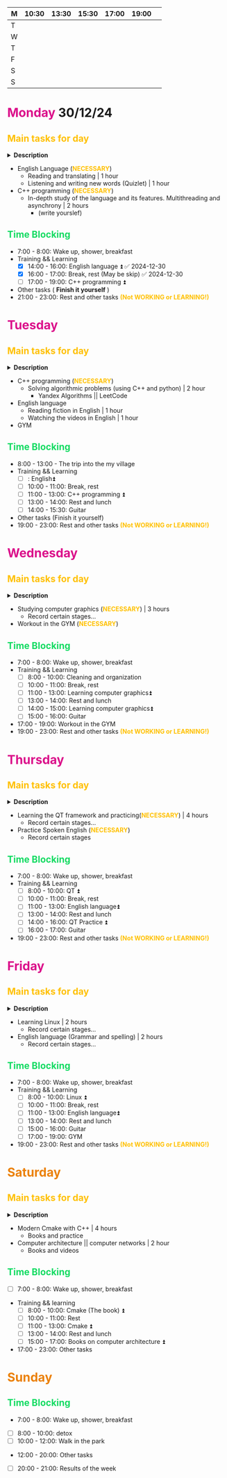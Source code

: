 
| M   | 10:30 | 13:30 | 15:30 | 17:00 | 19:00 |     |
| --- | ----- | ----- | ----- | ----- | ----- | --- |
| T   |       |       |       |       |       |     |
| W   |       |       |       |       |       |     |
| T   |       |       |       |       |       |     |
| F   |       |       |       |       |       |     |
| S   |       |       |       |       |       |     |
| S   |       |       |       |       |       |     |

# <span style="color:rgb(219, 15, 138)"><b>Monday</b></span> 30/12/24
## <span style="color:rgb(255, 192, 0)"><b>Main tasks for day</b></span>

<details>
<summary> <b>Description</b> </summary> 
<b>
The mandatory part includes completing some tasks <br>
You must complete the main tasks <br>
In case of force majeure, the undone work is postponed to the next day
</b>
</details>

- English Language (<font color="#ffc000"><b>NECESSARY</b></font>)
	- Reading and translating | 1 hour
	- Listening and writing new words (Quizlet) | 1 hour
- C++ programming (<font color="#ffc000"><b>NECESSARY</b></font>)
	- In-depth study of the language and its features. Multithreading and asynchrony | 2 hours
		- (write yourslef)
## <span style="color:rgb(18, 219, 98)"> <b> Time Blocking
</b></span>
- 7:00 - 8:00: Wake up, shower, breakfast
- Training && Learning 
	- [x] 14:00 - 16:00: English language ⏫ ✅ 2024-12-30
	- [x] 16:00 - 17:00: Break, rest (May be skip) ✅ 2024-12-30
	- [ ] 17:00 - 19:00: C++ programming ⏫ 
- Other tasks ( **Finish it yourself** )
- 21:00 - 23:00: Rest and other tasks <font color="#ffc000"><b>(Not WORKING or LEARNING!)</b></font>
# <span style="color:rgb(219, 15, 138)"><b>Tuesday
</b></span>
## <span style="color:rgb(255, 192, 0)"><b>Main tasks for day</b></span>

<details>
<summary> <b>Description</b> </summary> 
<b>
The mandatory part includes completing some tasks <br>
You must complete the main tasks <br>
In case of force majeure, the undone work is postponed to the next day
</b>
</details>

- C++ programming (<font color="#ffc000"><b>NECESSARY</b></font>)
	- Solving algorithmic problems (using C++ and python) | 2 hour
		- Yandex Algorithms || LeetCode
- English language
	-  Reading fiction in English | 1 hour
	-  Watching the videos in English | 1 hour
- GYM
## <span style="color:rgb(18, 219, 98)"> <b> Time Blocking
</b></span>
- 8:00 - 13:00 - The trip into the my village
- Training && Learning 
	- [ ] : English⏫
	- [ ] 10:00 - 11:00: Break, rest
	- [ ] 11:00 - 13:00: C++ programming ⏫ 
	- [ ] 13:00 - 14:00: Rest and lunch
	- [ ] 14:00 - 15:30: Guitar 
- Other tasks (Finish it yourself)
- 19:00 - 23:00: Rest and other tasks <font color="#ffc000"><b>(Not WORKING or LEARNING!)</b></font>
# <span style="color:rgb(219, 15, 138)"><b>Wednesday
</b></span>
## <span style="color:rgb(255, 192, 0)"><b>Main tasks for day</b></span>

<details>
<summary> <b>Description</b> </summary> 
<b>
The mandatory part includes completing some tasks <br>
You must complete the main tasks <br>
In case of force majeure, the undone work is postponed to the next day
</b>
</details>

- Studying computer graphics (<font color="#ffc000"><b>NECESSARY</b></font>) | 3 hours
	- Record certain stages...
- Workout in the GYM (<font color="#ffc000"><b>NECESSARY</b></font>)
## <span style="color:rgb(18, 219, 98)"> <b> Time Blocking
</b></span>
- 7:00 - 8:00: Wake up, shower, breakfast
- Training && Learning 
	- [ ] 8:00 - 10:00: Cleaning and organization
	- [ ] 10:00 - 11:00: Break, rest
	- [ ] 11:00 - 13:00: Learning computer graphics⏫ 
	- [ ] 13:00 - 14:00: Rest and lunch
	- [ ] 14:00 - 15:00: Learning computer graphics⏫
	- [ ] 15:00 - 16:00: Guitar
- 17:00 - 19:00: Workout in the GYM
- 19:00 - 23:00: Rest and other tasks <font color="#ffc000"><b>(Not WORKING or LEARNING!)</b></font>
# <span style="color:rgb(219, 15, 138)"><b>Thursday
</b></span>
## <span style="color:rgb(255, 192, 0)"><b>Main tasks for day</b></span>

<details>
<summary> <b>Description</b> </summary> 
<b>
The mandatory part includes completing some tasks <br>
You must complete the main tasks <br>
In case of force majeure, the undone work is postponed to the next day
</b>
</details>

- Learning the QT framework and practicing(<font color="#ffc000"><b>NECESSARY</b></font>) | 4 hours
	- Record certain stages...
- Practice Spoken English (<font color="#ffc000"><b>NECESSARY</b></font>)
	- Record certain stages
## <span style="color:rgb(18, 219, 98)"> <b> Time Blocking
</b></span>
- 7:00 - 8:00: Wake up, shower, breakfast
- Training && Learning 
	- [ ] 8:00 - 10:00: QT ⏫ 
	- [ ] 10:00 - 11:00: Break, rest
	- [ ] 11:00 - 13:00: English language⏫ 
	- [ ] 13:00 - 14:00: Rest and lunch
	- [ ] 14:00 - 16:00: QT Practice ⏫ 
	- [ ] 16:00 - 17:00: Guitar
- 19:00 - 23:00: Rest and other tasks <font color="#ffc000"><b>(Not WORKING or LEARNING!)</b></font>
# <span style="color:rgb(219, 15, 138)"><b>Friday
</b></span>
## <span style="color:rgb(255, 192, 0)"><b>Main tasks for day</b></span>

<details>
<summary> <b>Description</b> </summary> 
<b>
The mandatory part includes completing some tasks <br>
You must complete the main tasks <br>
In case of force majeure, the undone work is postponed to the next day
</b>
</details>

- Learning Linux | 2 hours
	- Record certain stages...
- English language (Grammar and spelling) | 2 hours
	- Record certain stages...
## <span style="color:rgb(18, 219, 98)"> <b> Time Blocking
</b></span>
- 7:00 - 8:00: Wake up, shower, breakfast
- Training && Learning 
	- [ ] 8:00 - 10:00: Linux  ⏫ 
	- [ ] 10:00 - 11:00: Break, rest
	- [ ] 11:00 - 13:00: English language⏫ 
	- [ ] 13:00 - 14:00: Rest and lunch
	- [ ] 15:00 - 16:00: Guitar
	- [ ] 17:00 - 19:00: GYM
- 19:00 - 23:00: Rest and other tasks <font color="#ffc000"><b>(Not WORKING or LEARNING!)</b></font>

# <span style="color:rgb(235, 129, 9)"><b>Saturday
</b></span>
## <span style="color:rgb(255, 192, 0)"><b>Main tasks for day</b></span>

<details>
<summary> <b>Description</b> </summary> 
<b>
The mandatory part includes completing some tasks <br>
You must complete the main tasks <br>
In case of force majeure, the undone work is postponed to the next day
</b>
</details>

- Modern Cmake with C++ | 4 hours
	- Books and practice
- Computer architecture || computer networks | 2 hour
	- Books and videos
## <span style="color:rgb(18, 219, 98)"> <b> Time Blocking
</b></span>
- [ ] 7:00 - 8:00: Wake up, shower, breakfast
- Training && learning
	- [ ]  8:00 - 10:00: Cmake (The book) ⏫ 
	- [ ] 10:00 - 11:00: Rest
	- [ ] 11:00 - 13:00: Cmake ⏫ 
	- [ ] 13:00 - 14:00: Rest and lunch
	- [ ] 15:00 - 17:00: Books on computer architecture ⏫ 
- 17:00 - 23:00: Other tasks
# <span style="color:rgb(235, 129, 9)"><b>Sunday
</b></span>

## <span style="color:rgb(18, 219, 98)"> <b> Time Blocking
</b></span>
- 7:00 - 8:00: Wake up, shower, breakfast
- [ ] 8:00 - 10:00: detox
- [ ] 10:00 - 12:00: Walk in the park
- 12:00 - 20:00: Other tasks
- [ ] 20:00 - 21:00: Results of the week